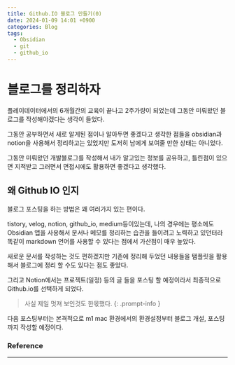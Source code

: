 ```yaml
---
title: Github.IO 블로그 만들기(0)
date: 2024-01-09 14:01 +0900
categories: Blog
tags:
  - Obsidian
  - git
  - github_io
---
```

# **블로그를 정리하자**

플레이데이터에서의 6개월간의 교육이 끝나고 2주가량이 되었는데 그동안 미뤄왔던 
블로그를 작성해야겠다는 생각이 들었다.

그동안 공부하면서 새로 알게된 점이나 알아두면 좋겠다고 생각한 점들을 obsidian과 notion을 사용해서 정리하고는 있었지만 도저히 남에게 보여줄 만한 상태는 아니었다.

그동안 미뤄왔던 개발블로그를 작성해서 내가 알고있는 정보를 공유하고,
틀린점이 있으면 지적받고 그러면서 면접시에도 활용하면 좋겠다고 생각했다.

## 왜 Github IO 인지

블로그 포스팅을 하는 방법은 꽤 여러가지 있는 편이다. 

tistory, velog, notion, github_io, medium등이있는데, 나의 경우에는 평소에도 Obsidian 앱을 사용해서 문서나 메모를 정리하는 습관을 들이려고 노력하고 있던터라 똑같이 markdown 언어를 사용할 수 있다는 점에서 가산점이 매우 높았다. 

새로운 문서를 작성하는 것도 편하겠지만 기존에 정리해 두었던 내용들을 탬플릿을 활용해서 블로그에 정리 할 수도 있다는 점도 좋았다. 

그리고 Notion에서는 프로젝트(일정) 등의 글 들을 포스팅 할 예정이라서 최종적으로 Github.io를 선택하게 되었다.

>사실 제일 멋져 보인것도 한몫했다.
{: .prompt-info }

다음 포스팅부터는 본격적으로 m1 mac 환경에서의 환경설정부터 블로그 개설, 포스팅까지 작성할 예정이다.

### Reference
---
